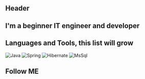 ## Header
## I'm a beginner IT engineer and developer 
## Languages and Tools, this list will grow
![Java](https://img.shields.io/badge/-Java-ff0000?style=for-the-badge&logo=Java&logoColor=ffffff)
![Spring](https://img.shields.io/badge/-Spring-808000?style=for-the-badge&logo=Spring&logoColor=ffffff)
![Hibernate](https://img.shields.io/badge/-Hibernate-000000?style=for-the-badge&logo=Hibenate&logoColor=ffffff)
![MsSql](https://img.shields.io/badge/-SMsql-090909?style=for-the-badge&logo=mssql&logoColor=00648B)
## Follow ME

